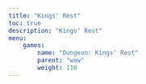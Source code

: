 ```yaml
---
title: "Kings' Rest"
toc: true
description: "Kings' Rest"
menu:
    games:
        name: "Dungeon: Kings' Rest"
        parent: "wow"
        weight: 110
---
```



